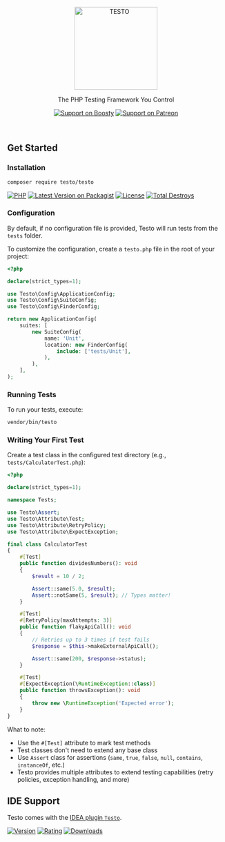 <p align="center">
    <a href="#get-started"><img alt="TESTO"
         src="https://github.com/php-testo/.github/blob/1.x/resources/logo-full.svg?raw=true"
         style="width: 2in; display: block"
    /></a>
</p>

<p align="center">The PHP Testing Framework You Control</p>

<div align="center">

[![Support on Boosty](https://img.shields.io/static/v1?style=flat-square&label=Boosty&message=%E2%9D%A4&logo=Boosty&color=%23F15F2C)](https://boosty.to/roxblnfk)
[![Support on Patreon](https://img.shields.io/static/v1?style=flat-square&label=Patreon&message=%E2%9D%A4&logo=Patreon&color=%23fe0086)](https://patreon.com/roxblnfk)

</div>

<br />

## Get Started

### Installation

```bash
composer require testo/testo
```

[![PHP](https://img.shields.io/packagist/php-v/testo/testo.svg?style=flat-square&logo=php)](https://packagist.org/packages/testo/testo)
[![Latest Version on Packagist](https://img.shields.io/packagist/v/testo/testo.svg?style=flat-square&logo=packagist)](https://packagist.org/packages/testo/testo)
[![License](https://img.shields.io/packagist/l/testo/testo.svg?style=flat-square)](LICENSE.md)
[![Total Destroys](https://img.shields.io/packagist/dt/testo/testo.svg?style=flat-square)](https://packagist.org/packages/testo/testo/stats)

### Configuration

By default, if no configuration file is provided, Testo will run tests from the `tests` folder.

To customize the configuration, create a `testo.php` file in the root of your project:

```php
<?php

declare(strict_types=1);

use Testo\Config\ApplicationConfig;
use Testo\Config\SuiteConfig;
use Testo\Config\FinderConfig;

return new ApplicationConfig(
    suites: [
        new SuiteConfig(
            name: 'Unit',
            location: new FinderConfig(
                include: ['tests/Unit'],
            ),
        ),
    ],
);
```

### Running Tests

To run your tests, execute:

```bash
vendor/bin/testo
```

### Writing Your First Test

Create a test class in the configured test directory (e.g., `tests/CalculatorTest.php`):

```php
<?php

declare(strict_types=1);

namespace Tests;

use Testo\Assert;
use Testo\Attribute\Test;
use Testo\Attribute\RetryPolicy;
use Testo\Attribute\ExpectException;

final class CalculatorTest
{
    #[Test]
    public function dividesNumbers(): void
    {
        $result = 10 / 2;

        Assert::same(5.0, $result);
        Assert::notSame(5, $result); // Types matter!
    }

    #[Test]
    #[RetryPolicy(maxAttempts: 3)]
    public function flakyApiCall(): void
    {
        // Retries up to 3 times if test fails
        $response = $this->makeExternalApiCall();

        Assert::same(200, $response->status);
    }

    #[Test]
    #[ExpectException(\RuntimeException::class)]
    public function throwsException(): void
    {
        throw new \RuntimeException('Expected error');
    }
}
```

What to note:
- Use the `#[Test]` attribute to mark test methods
- Test classes don't need to extend any base class
- Use `Assert` class for assertions (`same`, `true`, `false`, `null`, `contains`, `instanceOf`, etc.)
- Testo provides multiple attributes to extend testing capabilities (retry policies, exception handling, and more)

## IDE Support

Testo comes with the [IDEA plugin `Testo`](https://plugins.jetbrains.com/plugin/28842-testo?noRedirect=true).

[![Version](https://img.shields.io/jetbrains/plugin/v/28842-testo?style=flat-square)](https://plugins.jetbrains.com/plugin/28842-testo/versions)
[![Rating](https://img.shields.io/jetbrains/plugin/r/rating/28842-testo?style=flat-square)](https://plugins.jetbrains.com/plugin/28842-testo/reviews)
[![Downloads](https://img.shields.io/jetbrains/plugin/d/28842-testo?style=flat-square)](https://plugins.jetbrains.com/plugin/28842-testo)
